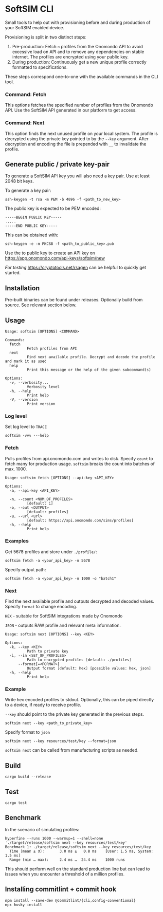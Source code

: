 # SoftSIM CLI

Small tools to help out with provisioning before and during production of your SoftSIM enabled device.

Provisioning is split in two distinct steps:

1. Pre-production: Fetch `n` profiles from the Onomondo API to avoid excessive load on API and to remove any dependencies on stable internet. The profiles are encrypted using your public key.
2. During production: Continuously get a new unique profile correctly formatted to specifications.

These steps correspond one-to-one with the available commands in the CLI tool.

### Command: Fetch
This options fetches the specified number of profiles from the Onomondo API. Use the SoftSIM API generated in our platform to get access.

### Command: Next
This option finds the next unused profile on your local system. The profile is decrypted using the private key pointed to by the `--key` argument. After decryption and encoding the file is prepended with `__` to invalidate the profile.


## Generate public / private key-pair
To generate a SoftSIM API key you will also need a key pair. Use at least 2048 bit keys.

To generate a key pair:
```console
ssh-keygen -t rsa -m PEM -b 4096 -f <path_to_new_key>
```

The public key is expected to be PEM encoded:
```
-----BEGIN PUBLIC KEY-----
.....
-----END PUBLIC KEY-----
```
This can be obtained with:
```console
ssh-keygen -e -m PKCS8 -f <path_to_public_key>.pub
```

Use the to public key to create an API key on https://app.onomondo.com/api-keys/softsim/new

*For testing* https://cryptotools.net/rsagen can be helpful to quickly get started.

## Installation
Pre-built binaries can be found under releases. Optionally build from source. See relevant section below.

## Usage
```
Usage: softsim [OPTIONS] <COMMAND>

Commands:
  fetch
          Fetch profiles from API
  next
          Find next available profile. Decrypt and decode the profile and mark it as used
  help
          Print this message or the help of the given subcommand(s)

Options:
  -v, --verbosity...
          Verbosity level
  -h, --help
          Print help
  -V, --version
          Print version
```
### Log level
Set log level to `TRACE`
```
softsim -vvv ---help
```

### Fetch
Pulls profiles from api.onomondo.com and writes to disk. Specify `count` to fetch many for production usage. `softsim` breaks the count into batches of max. 1000.

```
Usage: softsim fetch [OPTIONS] --api-key <API_KEY>

Options:
  -a, --api-key <API_KEY>

  -n, --count <NUM_OF_PROFILES>
          [default: 1]
  -o, --out <OUTPUT>
          [default: profiles]
  -u, --url <url>
          [default: https://api.onomondo.com/sims/profiles]
  -h, --help
          Print help
```


### Examples

Get 5678 profiles and store under `./profile/`:

```
softsim fetch -a <your_api_key> -n 5678
```

Specify output path:
```
softsim fetch -a <your_api_key> -n 1000 -o "batch1"
```

### Next

Find the next available profile and outputs decrypted and decoded values. Specify `format` to change encoding.

`HEX` - suitable for SoftSIM integrations made by Onomondo

`JSON` - outputs RAW profile and relevant meta information.

```
Usage: softsim next [OPTIONS] --key <KEY>

Options:
  -k, --key <KEY>
          Path to private key
  -i, --in <SET_OF_PROFILES>
          Path to encrypted profiles [default: ./profiles]
      --format[=<FORMAT>]
          Output format [default: hex] [possible values: hex, json]
  -h, --help
          Print help
```

### Example

Write hex encoded profiles to stdout. Optionally, this can be piped directly to a device, if ready to receive profile.

`--key` should point to the private key generated in the previous steps.


```
softsim next --key <path_to_private_key>
```

Specify format to `json`
```
softsim next --key resources/test/key --format=json
```

`softsim next` can be called from manufacturing scripts as needed.


## Build
`cargo build --release`
## Test
`cargo test`
## Benchmark
In the scenario of simulating profiles:

```
hyperfine --runs 1000 --warmup=1 --shell=none './target/release/softsim next --key resources/test/key'
Benchmark 1: ./target/release/softsim next --key resources/test/key
  Time (mean ± σ):       3.0 ms ±   0.8 ms    [User: 1.5 ms, System: 1.5 ms]
  Range (min … max):     2.4 ms …  24.4 ms    1000 runs
```

This should perform well on the standard production line but can lead to issues when you encounter a threshold of a million profiles.


## Installing commitlint + commit hook
```
npm install --save-dev @commitlint/{cli,config-conventional}
npx husky install
```
